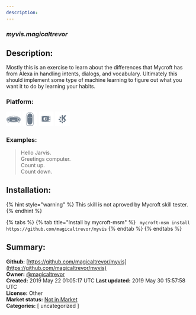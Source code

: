 ```yaml
---
description: 
---
```


### _myvis.magicaltrevor_  
## Description:  
Mostly this is an exercise to learn about the differences that Mycroft has from Alexa in handling intents, dialogs, and vocabulary. Ultimately this should implement some type of machine learning to figure out what you want it to do by learning your habits.  
  
  
### Platform:  
 ![Mark I](../.gitbook/assets/mark-1-icon.png)  ![Mark II](../.gitbook/assets/mark-2-icon.png)  ![Picroft](../.gitbook/assets/picroft-icon.png)  ![plasmoid](../.gitbook/assets/kde.png)   
### Examples:  
> Hello Jarvis.  
> Greetings computer.  
> Count up.  
> Count down.  
  
## Installation:  
{% hint style="warning" %}
This skill is not aproved by Mycroft skill tester.
{% endhint %}
    
{% tabs %}
{% tab title="Install by mycroft-msm" %}
``` mycroft-msm install https://github.com/magicaltrevor/myvis```
{% endtab %}
  {% endtabs %}
    
## Summary:  
**Github:** [https://github.com/magicaltrevor/myvis](https://github.com/magicaltrevor/myvis)  
**Owner:** [@magicaltrevor](https://github.com/magicaltrevor)  
**Created:** 2019 May 22 01:05:17 UTC  **Last updated:** 2019 May 30 15:57:58 UTC  
**License:** Other  
**Market status:** [Not in Market](https://market.mycroft.ai/skill/)  
**Categories:** [ uncategorized ]   

